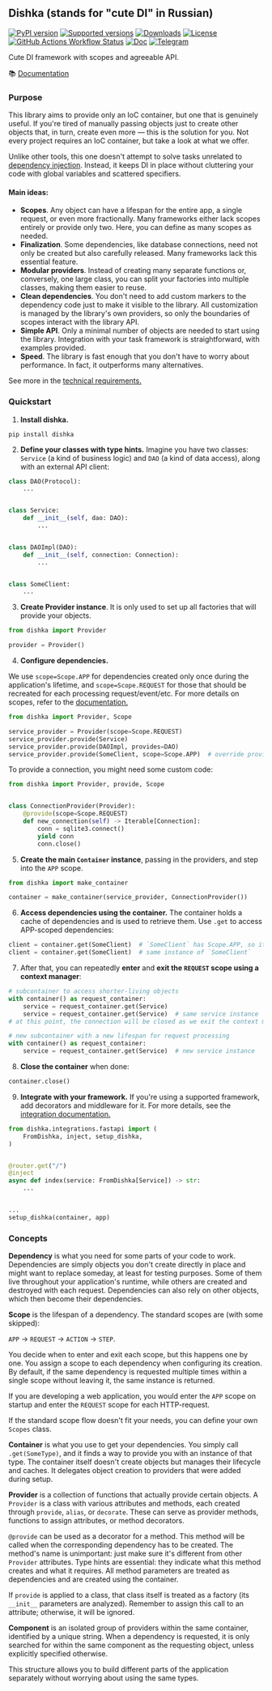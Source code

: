 ## Dishka (stands for "cute DI" in Russian)

[![PyPI version](https://badge.fury.io/py/dishka.svg)](https://pypi.python.org/pypi/dishka)
[![Supported versions](https://img.shields.io/pypi/pyversions/dishka.svg)](https://pypi.python.org/pypi/dishka)
[![Downloads](https://img.shields.io/pypi/dm/dishka.svg)](https://pypistats.org/packages/dishka)
[![License](https://img.shields.io/github/license/reagento/dishka)](https://github.com/reagento/dishka/blob/master/LICENSE)
[![GitHub Actions Workflow Status](https://img.shields.io/github/actions/workflow/status/reagento/dishka/setup.yml)](https://github.com/reagento/dishka/actions)
[![Doc](https://readthedocs.org/projects/dishka/badge/?version=latest&style=flat)](https://dishka.readthedocs.io)
[![Telegram](https://img.shields.io/badge/💬-Telegram-blue)](https://t.me/reagento_ru)

Cute DI framework with scopes and agreeable API.

📚 [Documentation](https://dishka.readthedocs.io)

### Purpose

This library aims to provide only an IoC container, but one that is genuinely useful.
If you're tired of manually passing objects just to create other objects that, in turn, create even more — this is the
solution for you.
Not every project requires an IoC container, but take a look at what we offer.

Unlike other tools, this one doesn't attempt to solve tasks unrelated
to [dependency injection](https://dishka.readthedocs.io/en/latest/di_intro.html).
Instead, it keeps DI in place without cluttering your code with global variables and scattered specifiers.

#### Main ideas:

* **Scopes**. Any object can have a lifespan for the entire app, a single request, or even more fractionally. Many
  frameworks either lack scopes entirely or provide only two. Here, you can define as many scopes as needed.
* **Finalization**. Some dependencies, like database connections, need not only be created but also carefully released.
  Many frameworks lack this essential feature.
* **Modular providers**. Instead of creating many separate functions or, conversely, one large class, you can
  split your factories into multiple classes, making them easier to reuse.
* **Clean dependencies**. You don't need to add custom markers to the dependency code just to make it visible to the
  library. All customization is managed by the library's own providers, so only the boundaries of scopes interact with
  the library API.
* **Simple API**. Only a minimal number of objects are needed to start using the library. Integration with your task
  framework is straightforward, with examples provided.
* **Speed**. The library is fast enough that you don't have to worry about performance. In fact, it outperforms many
  alternatives.

See more in the [technical requirements.](https://dishka.readthedocs.io/en/latest/requirements/technical.html)

### Quickstart

1. **Install dishka.**

```shell
pip install dishka
```

2. **Define your classes with type hints.** Imagine you have two classes: `Service` (a kind of business logic) and
   `DAO` (a kind of data access), along with an external API client:

```python
class DAO(Protocol):
    ...


class Service:
    def __init__(self, dao: DAO):
        ...


class DAOImpl(DAO):
    def __init__(self, connection: Connection):
        ...


class SomeClient:
    ...
```

3. **Create Provider instance**. It is only used to set up all factories that will provide your objects.

```python
from dishka import Provider

provider = Provider()
```

4. **Configure dependencies.**

We use `scope=Scope.APP` for dependencies created only once during the application's lifetime,
and `scope=Scope.REQUEST` for those that should be recreated for each processing request/event/etc.
For more details on scopes, refer to the [documentation.](https://dishka.readthedocs.io/en/latest/advanced/scopes.html)

```python
from dishka import Provider, Scope

service_provider = Provider(scope=Scope.REQUEST)
service_provider.provide(Service)
service_provider.provide(DAOImpl, provides=DAO)
service_provider.provide(SomeClient, scope=Scope.APP)  # override provider scope
```

To provide a connection, you might need some custom code:

```python
from dishka import Provider, provide, Scope


class ConnectionProvider(Provider):
    @provide(scope=Scope.REQUEST)
    def new_connection(self) -> Iterable[Connection]:
        conn = sqlite3.connect()
        yield conn
        conn.close()
```

5. **Create the main `Container` instance**, passing in the providers, and step into the `APP` scope.

```python
from dishka import make_container

container = make_container(service_provider, ConnectionProvider())
```

6. **Access dependencies using the container.** The container holds a cache of dependencies and is used to retrieve
   them. Use `.get` to access APP-scoped dependencies:

```python
client = container.get(SomeClient)  # `SomeClient` has Scope.APP, so it is accessible here
client = container.get(SomeClient)  # same instance of `SomeClient`
```

7. After that, you can repeatedly **enter** and **exit the `REQUEST` scope using a context manager**:

```python
# subcontainer to access shorter-living objects
with container() as request_container:
    service = request_container.get(Service)
    service = request_container.get(Service)  # same service instance
# at this point, the connection will be closed as we exit the context manager

# new subcontainer with a new lifespan for request processing
with container() as request_container:
    service = request_container.get(Service)  # new service instance
```

8. **Close the container** when done:

```python
container.close()
```

9. **Integrate with your framework.** If you're using a supported framework, add decorators and middleware for it.
   For more details, see
   the [integration documentation.](https://dishka.readthedocs.io/en/latest/integrations/index.html)

```python
from dishka.integrations.fastapi import (
    FromDishka, inject, setup_dishka,
)


@router.get("/")
@inject
async def index(service: FromDishka[Service]) -> str:
    ...


...
setup_dishka(container, app)
```

### Concepts

**Dependency** is what you need for some parts of your code to work.
Dependencies are simply objects you don't create directly in place and might want to replace someday, at least for
testing purposes.
Some of them live throughout your application's runtime, while others are created and destroyed with each request.
Dependencies can also rely on other objects, which then become their dependencies.

**Scope** is the lifespan of a dependency. The standard scopes are (with some skipped):

`APP` -> `REQUEST` -> `ACTION` -> `STEP`.

You decide when to enter and exit each scope, but this happens one by one.
You assign a scope to each dependency when configuring its creation.
By default, if the same dependency is requested multiple times within a single scope without leaving it, the same
instance is returned.

If you are developing a web application, you would enter the `APP` scope on startup and enter the `REQUEST` scope for
each HTTP-request.

If the standard scope flow doesn't fit your needs, you can define your own `Scopes` class.

**Container** is what you use to get your dependencies.
You simply call `.get(SomeType)`, and it finds a way to provide you with an instance of that type.
The container itself doesn't create objects but manages their lifecycle and caches.
It delegates object creation to providers that were added during setup.

**Provider** is a collection of functions that actually provide certain objects.
A `Provider` is a class with various attributes and methods, each created through `provide`, `alias`, or
`decorate`.
These can serve as provider methods, functions to assign attributes, or method decorators.

`@provide` can be used as a decorator for a method.
This method will be called when the corresponding dependency has to be created.
The method's name is unimportant: just make sure it's different from other `Provider` attributes.
Type hints are essential: they indicate what this method creates and what it requires.
All method parameters are treated as dependencies and are created using the container.

If `provide` is applied to a class, that class itself is treated as a factory (its `__init__` parameters are analyzed).
Remember to assign this call to an attribute; otherwise, it will be ignored.

**Component** is an isolated group of providers within the same container, identified by a unique string. When a
dependency is requested, it is only searched for within the same component as the requesting object, unless explicitly
specified otherwise.

This structure allows you to build different parts of the application separately without worrying about using the same
types.
